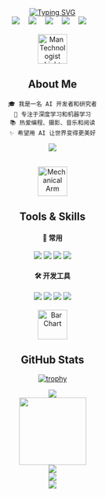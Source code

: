 <div align="center">

<!-- 动态打字效果 -->
<div align="center">
  <a href="#">
    <img src="https://readme-typing-svg.demolab.com?font=Fira+Code&pause=1000&width=435&lines=print(%22Hello%2C%20World!%22);Carson祝您今天愉快!&center=true&size=27" alt="Typing SVG" />
  </a>
</div>

<!-- 个人资料徽标 -->
<div align="center">
  <a href="#"><img src="https://img.shields.io/badge/Website-博客-blue" /></a>&emsp;
  <a href="#"><img src="https://img.shields.io/badge/Twitter-推特-blue" /></a>&emsp;
  <a href="#"><img src="https://img.shields.io/badge/YouTube-油管-c32136" /></a>&emsp;
  <a href="#"><img src="https://img.shields.io/badge/Bilibili-B站-ff69b4" /></a>&emsp;
  <a href="#"><img src="https://img.shields.io/badge/Zhihu-知乎-blue" /></a>&emsp;
</div>

<br>

<!-- About me -->
<div align="center">
  <div align="center">
    <img src="https://raw.githubusercontent.com/Tarikul-Islam-Anik/Animated-Fluent-Emojis/master/Emojis/People%20with%20professions/Man%20Technologist%20Light%20Skin%20Tone.png" alt="Man Technologist Light Skin Tone" width="60" height="60" />
    <h2> About Me </h2>
  </div>

  ```text
  🎓 我是一名 AI 开发者和研究者
  🌱 专注于深度学习和机器学习
  📚 热爱编程、摄影、音乐和阅读
  ✨ 希望用 AI 让世界变得更美好
  ```

  <!-- 技术栈标签 -->
  <img src="https://skillicons.dev/icons?i=py,pytorch,tensorflow,docker,git,linux,vim" /><br>
</div>

<br>

<!-- Skills -->
<div align="center">
  <img src="https://raw.githubusercontent.com/Tarikul-Islam-Anik/Animated-Fluent-Emojis/master/Emojis/Hand%20gestures/Mechanical%20Arm.png" alt="Mechanical Arm" width="60" height="60" />
  <h2> Tools & Skills </h2>
</div>

<div align="center">
  <!-- 编程语言和框架 -->
  <h4>🚀 常用</h4>
  <img src="https://img.shields.io/badge/Python-3776AB?style=for-the-badge&logo=python&logoColor=white" />
  <img src="https://img.shields.io/badge/PyTorch-%23EE4C2C.svg?style=for-the-badge&logo=PyTorch&logoColor=white" />
  <img src="https://img.shields.io/badge/TensorFlow-%23FF6F00.svg?style=for-the-badge&logo=TensorFlow&logoColor=white" />
  <img src="https://img.shields.io/badge/scikit--learn-%23F7931E.svg?style=for-the-badge&logo=scikit-learn&logoColor=white" />
  
  <h4>🛠️ 开发工具</h4>
  <img src="https://img.shields.io/badge/Docker-2496ED?style=for-the-badge&logo=docker&logoColor=white" />
  <img src="https://img.shields.io/badge/Git-F05032?style=for-the-badge&logo=git&logoColor=white" />
  <img src="https://img.shields.io/badge/Linux-FCC624?style=for-the-badge&logo=linux&logoColor=black" />
  <img src="https://img.shields.io/badge/Jupyter-F37626.svg?style=for-the-badge&logo=Jupyter&logoColor=white" />
</div>

<br>

<!-- GitHub 统计 -->
<div align="center">
  <img src="https://raw.githubusercontent.com/Tarikul-Islam-Anik/Animated-Fluent-Emojis/master/Emojis/Objects/Bar%20Chart.png" alt="Bar Chart" width="60" height="60" />
  <h2> GitHub Stats </h2>
</div>

[![trophy](https://github-profile-trophy.vercel.app/?username=CarsonLLuo)](https://github.com/ryo-ma/github-profile-trophy)

<!-- 贪吃蛇代码贡献图 -->
<div align="center">
  <img src="https://raw.githubusercontent.com/CarsonLLuo/CarsonLLuo/output/github-contribution-grid-snake.svg" />
</div>

<div align="center">
  <img height="137px" src="https://github-readme-stats.vercel.app/api?username=CarsonLLuo&hide_title=true&hide_border=true&show_icons=true&include_all_commits=true&line_height=21&bg_color=0,EC6C6C,FFD479,FFFC79,73FA79&theme=graywhite&locale=cn" />
</div>

<div align="center">
  <img src="https://github-readme-streak-stats.herokuapp.com/?user=CarsonLLuo&theme=dark&hide_border=true" />
</div>

<!-- 语言使用统计 -->
<div align="center">
  <img src="https://github-readme-stats.vercel.app/api/top-langs/?username=CarsonLLuo&layout=compact&bg_color=0,73FA79,73FDFF,D783FF&theme=graywhite&locale=cn" />
</div>

<!-- 访客统计 -->
<div align="center">
  <img src="https://profile-counter.glitch.me/CarsonLLuo/count.svg" />
</div>

</div>
